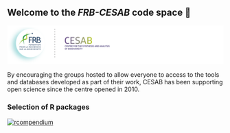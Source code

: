 ## Welcome to the **_FRB-CESAB_** code space :wave:

[![](https://raw.githubusercontent.com/frbcesab/.github/main/profile/banner-frbcesab_150dpi.png)](https://www.fondationbiodiversite.fr/en/about-the-foundation/le-cesab/)

By encouraging the groups hosted to allow everyone to access to the tools and databases developed as part of their work, CESAB has been supporting open science since the centre opened in 2010.

### Selection of R packages

[![rcompendium](https://github-readme-stats.vercel.app/api/pin?username=frbcesab&repo=rcompendium&border_color=7F3FBF&bg_color=0D1117&title_color=C9D1D9&text_color=8B949E&icon_color=7F3FBF)](https://github.com/frbcesab/rcompendium)
